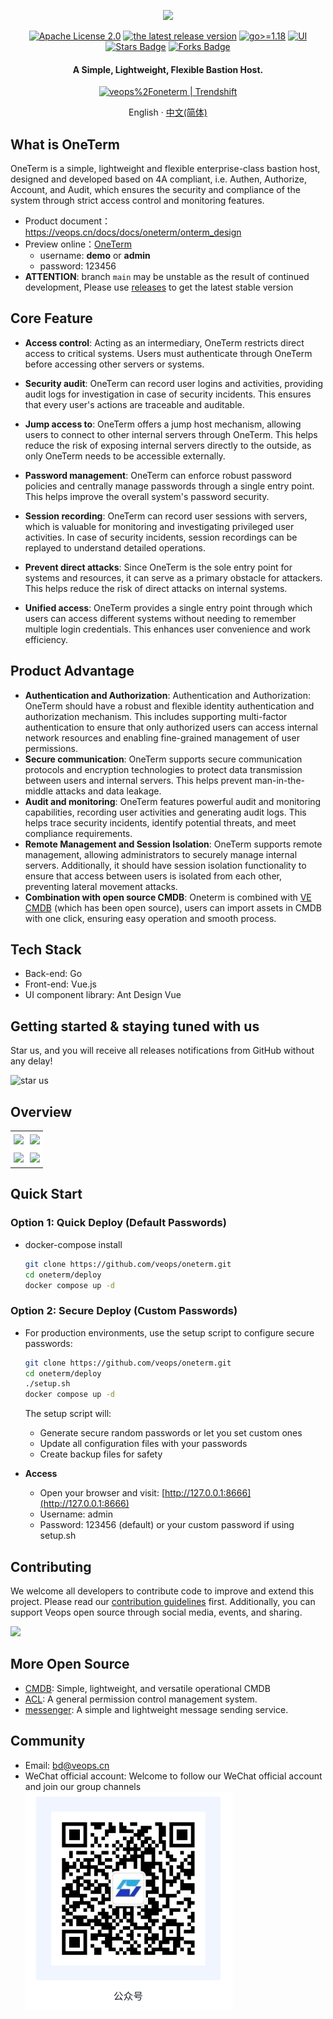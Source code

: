 <p align="center">
  <img src="https://github.com/user-attachments/assets/ab00344b-462b-44b9-9113-9fe735dfb096" />
</p>

<p align="center">
  <a href="https://github.com/veops/oneterm/blob/main/LICENSE"><img src="https://img.shields.io/github/license/veops/oneterm" alt="Apache License 2.0"></a>
  <a href="https://github.com/veops/oneterm/releases"><img alt="the latest release version" src="https://img.shields.io/github/v/release/veops/oneterm?color=75C1C4&include_prereleases&label=Release&logo=github&logoColor=white"></a>
  <a href=""><img src="https://img.shields.io/badge/Go-%3E%3D%201.18-%23007d9c" alt="go>=1.18"></a>
  <a href="https:https://github.com/sendya/ant-design-pro-vue"><img src="https://img.shields.io/badge/UI-Ant%20Design%20Pro%20Vue-brightgreen" alt="UI"></a>
  <a href="https://github.com/veops/oneterm/stargazers"><img src="https://img.shields.io/github/stars/veops/oneterm" alt="Stars Badge"/></a>
  <a href="https://github.com/veops/oneterm"><img src="https://img.shields.io/github/forks/veops/oneterm" alt="Forks Badge"/></a>
</p>

<h4 align="center">
 A Simple, Lightweight, Flexible Bastion Host.
</h4>

<p align="center">
  <a href="https://trendshift.io/repositories/8690" target="_blank"><img src="https://trendshift.io/api/badge/repositories/8690" alt="veops%2Foneterm | Trendshift" style="width: 250px; height: 55px;" width="250" height="55"/></a>
</p>

<p align="center">
  English · <a href="README_cn.md">中文(简体)</a>
</p>

## What is OneTerm

OneTerm is a simple, lightweight and flexible enterprise-class bastion host, designed and developed based on 4A compliant, i.e. Authen, Authorize, Account, and Audit, which ensures the security and compliance of the system through strict access control and monitoring features.

- Product document：https://veops.cn/docs/docs/oneterm/onterm_design
- Preview online：[OneTerm](https://term.veops.cn/oneterm/workstation)
  - username: **demo** or **admin**
  - password: 123456
- **ATTENTION**: branch `main` may be unstable as the result of continued development, Please use [releases](https://github.com/veops/oneterm/releases) to get the latest stable version

## Core Feature

+ **Access control**: Acting as an intermediary, OneTerm restricts direct access to critical systems. Users must authenticate through OneTerm before accessing other servers or systems.

+ **Security audit**: OneTerm can record user logins and activities, providing audit logs for investigation in case of security incidents. This ensures that every user's actions are traceable and auditable.

+ **Jump access to**: OneTerm offers a jump host mechanism, allowing users to connect to other internal servers through OneTerm. This helps reduce the risk of exposing internal servers directly to the outside, as only OneTerm needs to be accessible externally.

+ **Password management**: OneTerm can enforce robust password policies and centrally manage passwords through a single entry point. This helps improve the overall system's password security.

+ **Session recording**: OneTerm can record user sessions with servers, which is valuable for monitoring and investigating privileged user activities. In case of security incidents, session recordings can be replayed to understand detailed operations.

+ **Prevent direct attacks**: Since OneTerm is the sole entry point for systems and resources, it can serve as a primary obstacle for attackers. This helps reduce the risk of direct attacks on internal systems.

+ **Unified access**: OneTerm provides a single entry point through which users can access different systems without needing to remember multiple login credentials. This enhances user convenience and work efficiency.

## Product Advantage

+ **Authentication and Authorization**: Authentication and Authorization: OneTerm should have a robust and flexible identity authentication and authorization mechanism. This includes supporting multi-factor authentication to ensure that only authorized users can access internal network resources and enabling fine-grained management of user permissions. 
+ **Secure communication**: OneTerm supports secure communication protocols and encryption technologies to protect data transmission between users and internal servers. This helps prevent man-in-the-middle attacks and data leakage. 
+ **Audit and monitoring**: OneTerm features powerful audit and monitoring capabilities, recording user activities and generating audit logs. This helps trace security incidents, identify potential threats, and meet compliance requirements. 
+ **Remote Management and Session Isolation**: OneTerm supports remote management, allowing administrators to securely manage internal servers. Additionally, it should have session isolation functionality to ensure that access between users is isolated from each other, preventing lateral movement attacks. 
+ **Combination with open source CMDB**: Oneterm is combined with [VE CMDB](https://github.com/veops/cmdb) (which has been open source), users can import assets in CMDB with one click, ensuring easy operation and smooth process.

## Tech Stack

+ Back-end: Go
+ Front-end: Vue.js
+ UI component library: Ant Design Vue

## Getting started & staying tuned with us

Star us, and you will receive all releases notifications from GitHub without any delay!

![star us](https://github.com/user-attachments/assets/75c03659-4200-469e-b210-087a4d4473b6)

## Overview

<table>
  <tr>
    <td style="padding: 5px;background-color:#fff;">
      <img width="400" src="https://github.com/user-attachments/assets/abefbe07-13d6-44b0-8622-a0c7130d5b0d"/>
    </td>
    <td style="padding: 5px;background-color:#fff;">
      <img width="400" src="https://github.com/user-attachments/assets/3a69c779-3f37-4c5b-8ade-2dffa99a2efd"/>
    </td>
  </tr>

  <tr>
    <td style="padding: 5px;background-color:#fff;">
      <img width="400" src="https://github.com/user-attachments/assets/befcfae7-f24a-48a2-a730-8e8d02483ea9"/>
    </td>
    <td style="padding: 5px;background-color:#fff;">
      <img width="400" src="https://github.com/user-attachments/assets/75d33250-af61-4c22-b839-cd6ba9ecd551"/>
    </td>
  </tr>
</table>

## Quick Start

### Option 1: Quick Deploy (Default Passwords)
+ docker-compose install
  ```bash
  git clone https://github.com/veops/oneterm.git
  cd oneterm/deploy
  docker compose up -d
  ```

### Option 2: Secure Deploy (Custom Passwords)
+ For production environments, use the setup script to configure secure passwords:
  ```bash
  git clone https://github.com/veops/oneterm.git
  cd oneterm/deploy
  ./setup.sh
  docker compose up -d
  ```
  The setup script will:
  - Generate secure random passwords or let you set custom ones
  - Update all configuration files with your passwords
  - Create backup files for safety

+ **Access**
  - Open your browser and visit: [http://127.0.0.1:8666](http://127.0.0.1:8666)
  - Username: admin
  - Password: 123456 (default) or your custom password if using setup.sh

## Contributing

We welcome all developers to contribute code to improve and extend this project. Please read our [contribution guidelines](CONTRIBUTING.md) first. Additionally, you can support Veops open source through social media, events, and sharing.

<a href="https://github.com/veops/oneterm/graphs/contributors">
  <img src="https://contrib.rocks/image?repo=veops/oneterm" />
</a>

## More Open Source
- [CMDB](https://github.com/veops/cmdb): Simple, lightweight, and versatile operational CMDB
- [ACL](https://github.com/veops/acl): A general permission control management system.
- [messenger](https://github.com/veops/messenger): A simple and lightweight message sending service.

## Community

+ Email: <a href="mailto:bd@veops.cn">bd@veops.cn</a>
+ WeChat official account: Welcome to follow our WeChat official account and join our group channels
  <img src="docs/images/wechat.png" alt="WeChat official account" />